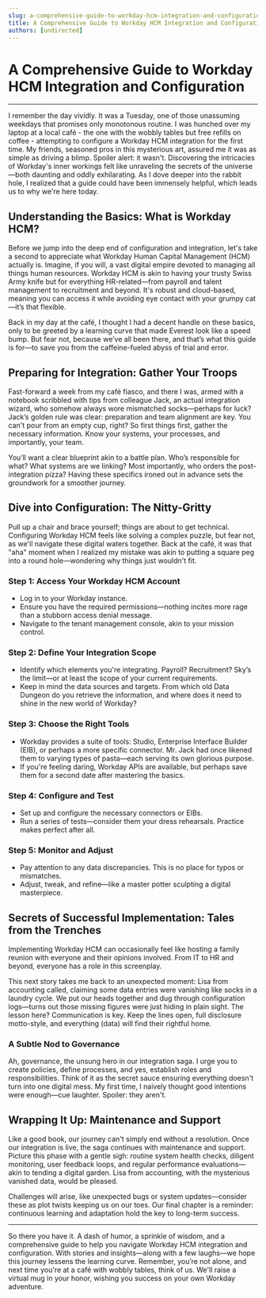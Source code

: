 ```yaml
---
slug: a-comprehensive-guide-to-workday-hcm-integration-and-configuration
title: A Comprehensive Guide to Workday HCM Integration and Configuration
authors: [undirected]
---
```



# A Comprehensive Guide to Workday HCM Integration and Configuration

---

I remember the day vividly. It was a Tuesday, one of those unassuming weekdays that promises only monotonous routine. I was hunched over my laptop at a local café - the one with the wobbly tables but free refills on coffee - attempting to configure a Workday HCM integration for the first time. My friends, seasoned pros in this mysterious art, assured me it was as simple as driving a blimp. Spoiler alert: it wasn't. Discovering the intricacies of Workday's inner workings felt like unraveling the secrets of the universe—both daunting and oddly exhilarating. As I dove deeper into the rabbit hole, I realized that a guide could have been immensely helpful, which leads us to why we're here today.

## Understanding the Basics: What is Workday HCM?

Before we jump into the deep end of configuration and integration, let's take a second to appreciate what Workday Human Capital Management (HCM) actually is. Imagine, if you will, a vast digital empire devoted to managing all things human resources. Workday HCM is akin to having your trusty Swiss Army knife but for everything HR-related—from payroll and talent management to recruitment and beyond. It's robust and cloud-based, meaning you can access it while avoiding eye contact with your grumpy cat—it’s that flexible.

Back in my day at the café, I thought I had a decent handle on these basics, only to be greeted by a learning curve that made Everest look like a speed bump. But fear not, because we’ve all been there, and that’s what this guide is for—to save you from the caffeine-fueled abyss of trial and error.

## Preparing for Integration: Gather Your Troops

Fast-forward a week from my café fiasco, and there I was, armed with a notebook scribbled with tips from colleague Jack, an actual integration wizard, who somehow always wore mismatched socks—perhaps for luck? Jack’s golden rule was clear: preparation and team alignment are key. You can't pour from an empty cup, right? So first things first, gather the necessary information. Know your systems, your processes, and importantly, your team.

You’ll want a clear blueprint akin to a battle plan. Who’s responsible for what? What systems are we linking? Most importantly, who orders the post-integration pizza? Having these specifics ironed out in advance sets the groundwork for a smoother journey.

## Dive into Configuration: The Nitty-Gritty

Pull up a chair and brace yourself; things are about to get technical. Configuring Workday HCM feels like solving a complex puzzle, but fear not, as we'll navigate these digital waters together. Back at the café, it was that "aha" moment when I realized my mistake was akin to putting a square peg into a round hole—wondering why things just wouldn't fit.

### Step 1: Access Your Workday HCM Account

- Log in to your Workday instance.
- Ensure you have the required permissions—nothing incites more rage than a stubborn access denial message.
- Navigate to the tenant management console, akin to your mission control.

### Step 2: Define Your Integration Scope

- Identify which elements you're integrating. Payroll? Recruitment? Sky’s the limit—or at least the scope of your current requirements.
- Keep in mind the data sources and targets. From which old Data Dungeon do you retrieve the information, and where does it need to shine in the new world of Workday?

### Step 3: Choose the Right Tools

- Workday provides a suite of tools: Studio, Enterprise Interface Builder (EIB), or perhaps a more specific connector. Mr. Jack had once likened them to varying types of pasta—each serving its own glorious purpose.
- If you're feeling daring, Workday APIs are available, but perhaps save them for a second date after mastering the basics.

### Step 4: Configure and Test

- Set up and configure the necessary connectors or EIBs.
- Run a series of tests—consider them your dress rehearsals. Practice makes perfect after all.

### Step 5: Monitor and Adjust

- Pay attention to any data discrepancies. This is no place for typos or mismatches.
- Adjust, tweak, and refine—like a master potter sculpting a digital masterpiece.

## Secrets of Successful Implementation: Tales from the Trenches

Implementing Workday HCM can occasionally feel like hosting a family reunion with everyone and their opinions involved. From IT to HR and beyond, everyone has a role in this screenplay.

This next story takes me back to an unexpected moment: Lisa from accounting called, claiming some data entries were vanishing like socks in a laundry cycle. We put our heads together and dug through configuration logs—turns out those missing figures were just hiding in plain sight. The lesson here? Communication is key. Keep the lines open, full disclosure motto-style, and everything (data) will find their rightful home.

### A Subtle Nod to Governance

Ah, governance, the unsung hero in our integration saga. I urge you to create policies, define processes, and yes, establish roles and responsibilities. Think of it as the secret sauce ensuring everything doesn't turn into one digital mess. My first time, I naively thought good intentions were enough—cue laughter. Spoiler: they aren't.

## Wrapping It Up: Maintenance and Support

Like a good book, our journey can't simply end without a resolution. Once our integration is live, the saga continues with maintenance and support. Picture this phase with a gentle sigh: routine system health checks, diligent monitoring, user feedback loops, and regular performance evaluations—akin to tending a digital garden. Lisa from accounting, with the mysterious vanished data, would be pleased.

Challenges will arise, like unexpected bugs or system updates—consider these as plot twists keeping us on our toes. Our final chapter is a reminder: continuous learning and adaptation hold the key to long-term success.

---

So there you have it. A dash of humor, a sprinkle of wisdom, and a comprehensive guide to help you navigate Workday HCM integration and configuration. With stories and insights—along with a few laughs—we hope this journey lessens the learning curve. Remember, you’re not alone, and next time you're at a café with wobbly tables, think of us. We'll raise a virtual mug in your honor, wishing you success on your own Workday adventure.